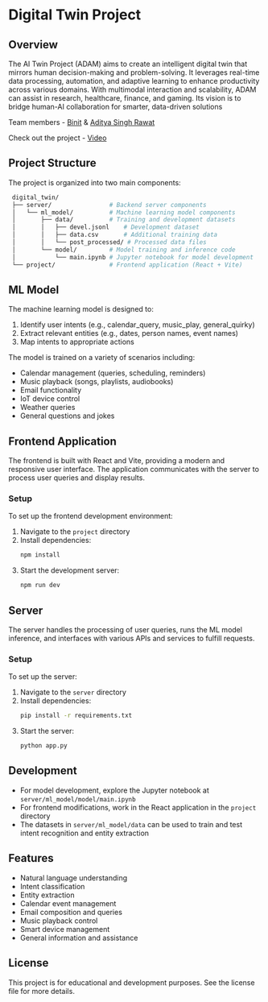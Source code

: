 # Digital Twin Project

## Overview

The AI Twin Project (ADAM) aims to create an intelligent digital twin that mirrors human decision-making and problem-solving. It leverages real-time data processing, automation, and adaptive learning to enhance productivity across various domains. With multimodal interaction and scalability, ADAM can assist in research, healthcare, finance, and gaming. Its vision is to bridge human-AI collaboration for smarter, data-driven solutions

Team members - [Binit](https://github.com/Binit06) & [Aditya Singh Rawat]()

Check out the project - [Video](https://youtu.be/QkvPNXTvAgs)
## Project Structure

The project is organized into two main components:
 ```bash
  digital_twin/
  ├── server/                # Backend server components
  │   └── ml_model/          # Machine learning model components
  │       ├── data/          # Training and development datasets
  │       │   ├── devel.jsonl    # Development dataset
  │       │   ├── data.csv       # Additional training data
  │       │   └── post_processed/ # Processed data files
  │       └── model/         # Model training and inference code
  │           └── main.ipynb # Jupyter notebook for model development
  └── project/               # Frontend application (React + Vite)
 ```


## ML Model

The machine learning model is designed to:
1. Identify user intents (e.g., calendar_query, music_play, general_quirky)
2. Extract relevant entities (e.g., dates, person names, event names)
3. Map intents to appropriate actions

The model is trained on a variety of scenarios including:
- Calendar management (queries, scheduling, reminders)
- Music playback (songs, playlists, audiobooks)
- Email functionality
- IoT device control
- Weather queries
- General questions and jokes

## Frontend Application

The frontend is built with React and Vite, providing a modern and responsive user interface. The application communicates with the server to process user queries and display results.

### Setup

To set up the frontend development environment:

1. Navigate to the `project` directory
2. Install dependencies:
   ```bash
   npm install
   ```
3. Start the development server:
   ```bash
   npm run dev
   ```


## Server

The server handles the processing of user queries, runs the ML model inference, and interfaces with various APIs and services to fulfill requests.

### Setup

To set up the server:

1. Navigate to the `server` directory
2. Install dependencies:
   ```bash
   pip install -r requirements.txt
   ```
3. Start the server:
   ```bash
   python app.py
   ```


## Development

- For model development, explore the Jupyter notebook at `server/ml_model/model/main.ipynb`
- For frontend modifications, work in the React application in the `project` directory
- The datasets in `server/ml_model/data` can be used to train and test intent recognition and entity extraction

## Features

- Natural language understanding
- Intent classification
- Entity extraction
- Calendar event management
- Email composition and queries
- Music playback control
- Smart device management
- General information and assistance

## License

This project is for educational and development purposes. See the license file for more details.
